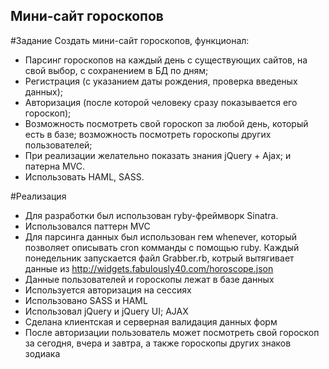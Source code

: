 ## Мини-сайт гороскопов

#Задание
Создать мини-сайт гороскопов, функционал:
- Парсинг гороскопов на каждый день с существующих сайтов, на свой выбор, с сохранением в БД по дням;
- Регистрация (с указанием даты рождения, проверка введеных данных);
- Авторизация (после которой человеку сразу показывается его гороскоп);
- Возможноcть посмотреть свой гороскоп за любой день, который есть в базе; возможность посмотреть гороскопы других пользователей;
- При реализации желательно показать знания jQuery + Ajax; и патерна MVC.
- Использовать HAML, SASS.

#Реализация
- Для разработки был использован ryby-фреймворк Sinatra.
- Использовался паттерн MVC
- Для парсинга данных был использован гем whenever, который позволяет описывать cron комманды с помощью ruby. Каждый понедельник запускается файл Grabber.rb, котрый вытягивает данные из http://widgets.fabulously40.com/horoscope.json
- Данные пользователей и гороскопы лежат в базе данных
- Используется авторизация на сессиях
- Использовано SASS и HAML
- Использовал jQuery и jQuery UI; AJAX
- Сделана клиентская и серверная валидация данных форм
- После авторизации пользователь может посмотреть свой гороскоп за сегодня, вчера и завтра, а также гороскопы других знаков зодиака